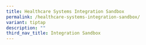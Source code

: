 ```yaml
---
title: Healthcare Systems Integration Sandbox
permalink: /healthcare-systems-integration-sandbox/
variant: tiptap
description: ""
third_nav_title: Integration Sandbox
---
```

